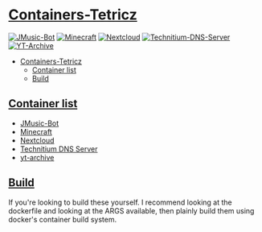 # [Containers-Tetricz](#containers-tetricz)

[![JMusic-Bot](https://jenkins.tetricz.com/buildStatus/icon?job=Container+Builds%2FJMusic-Bot+Container+Build&subject=JMusic-Bot&style=flat-square)](https://jenkins.tetricz.com/job/Container%20Builds/job/JMusic-Bot%20Container%20Build/)
[![Minecraft](https://jenkins.tetricz.com/buildStatus/icon?job=Container+Builds%2FMinecraft-Containers&subject=Minecraft&style=flat-square)](https://jenkins.tetricz.com/job/Container%20Builds/job/Minecraft-Containers/)
[![Nextcloud](https://jenkins.tetricz.com/buildStatus/icon?job=Container+Builds%2FNextcloud+Container+Build&subject=Nextcloud&style=flat-square)](https://jenkins.tetricz.com/job/Container%20Builds/job/Nextcloud%20Container%20Build/)
[![Technitium-DNS-Server](https://jenkins.tetricz.com/buildStatus/icon?job=Container+Builds%2FTechnitium-DNS-Server+Container+Build&subject=Technitium-DNS-Server&style=flat-square)](https://jenkins.tetricz.com/job/Container%20Builds/job/Technitium-DNS-Server%20Container%20Build/)
[![YT-Archive](https://jenkins.tetricz.com/buildStatus/icon?job=Container+Builds%2FYT-Archive+Build&subject=YT-Archive&style=flat-square)](https://jenkins.tetricz.com/job/Container%20Builds/job/YT-Archive%20Build/)

- [Containers-Tetricz](#containers-tetricz)
  - [Container list](#container-list)
  - [Build](#build)

## [Container list](#container-list)

- [JMusic-Bot](jmusic-bot/)
- [Minecraft](minecraft/)
- [Nextcloud](nextcloud/)
- [Technitium DNS Server](technitium-dns-server/)
- [yt-archive](yt-archive/)

## [Build](#build)

If you're looking to build these yourself. I recommend looking at the dockerfile and looking at the ARGS available, then plainly build them using docker's container build system.
